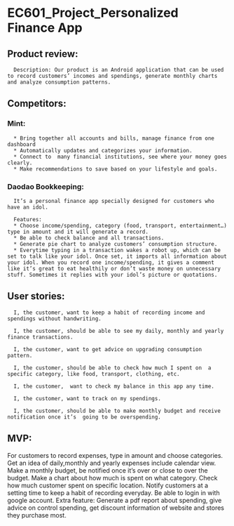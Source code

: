 # EC601_Project_Personalized Finance App

## Product review: 

      Description: Our product is an Android application that can be used to record customers’ incomes and spendings, generate monthly charts and analyze consumption patterns.

## Competitors:

### Mint:
      * Bring together all accounts and bills, manage finance from one dashboard 
      * Automatically updates and categorizes your information.
      * Connect to  many financial institutions, see where your money goes clearly.
      * Make recommendations to save based on your lifestyle and goals.

### Daodao Bookkeeping:

      It’s a personal finance app specially designed for customers who have an idol.

      Features:
      * Choose income/spending, category (food, transport, entertainment…) type in amount and it will generate a record.
      * Be able to check balance and all transactions.
      * Generate pie chart to analyze customers’ consumption structure.
      * Everytime typing in a transaction wakes a robot up, which can be set to talk like your idol. Once set, it imports all information about your idol. When you record one income/spending, it gives a comment like it’s great to eat healthily or don’t waste money on unnecessary stuff. Sometimes it replies with your idol’s picture or quotations.

## User stories:
      I, the customer, want to keep a habit of recording income and spendings without handwriting.

      I, the customer, should be able to see my daily, monthly and yearly finance transactions.

      I, the customer, want to get advice on upgrading consumption pattern.

      I, the customer, should be able to check how much I spent on  a specific category, like food, transport, clothing, etc.

      I, the customer,  want to check my balance in this app any time.

      I, the customer, want to track on my spendings.

      I, the customer, should be able to make monthly budget and receive notification once it’s  going to be overspending.

## MVP:
For customers to record expenses, type in amount and choose categories.
Get an idea of daily,monthly and yearly expenses include calendar view.
Make a monthly budget, be notified once it’s over or close to over the budget.
Make a chart about how much is spent on what category.
Check how much customer spent on specific location.
Notify customers at a setting time to keep a habit of recording everyday.
Be able to login in with google account.
Extra feature: Generate a pdf report about spending, give advice on control spending, get discount information of website and stores they purchase most.
